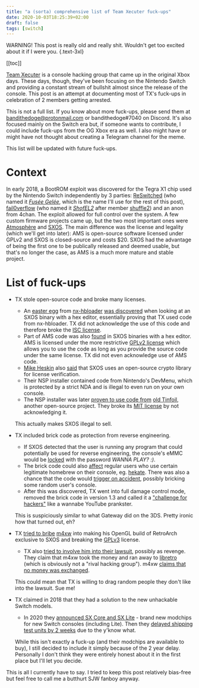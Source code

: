 ```yaml
---
title: "a (sorta) comprehensive list of Team Xecuter fuck-ups"
date: 2020-10-03T18:25:39+02:00
draft: false
tags: [switch]
---
```


WARNING! This post is really old and really shit. Wouldn't get too excited about it if I were you. {.text-3xl}

[[toc]]

[Team Xecuter](https://team-xecuter.com/) is a console hacking group that came up in the original Xbox days. These days, though, they've been focusing on the Nintendo Switch and providing a constant stream of bullshit almost since the release of the console. This post is an attempt at documenting most of TX's fuck-ups in celebration of 2 members getting arrested.

This is not a full list. If you know about more fuck-ups, please send them at bandithedoge@protonmail.com or bandithedoge#7040 on Discord. It's also focused mainly on the Switch era but, if someone wants to contribute, I could include fuck-ups from the OG Xbox era as well. I also might have or might have not thought about creating a Telegram channel for the meme.

This list will be updated with future fuck-ups.

# Context

In early 2018, a BootROM exploit was discovered for the Tegra X1 chip used by the Nintendo Switch independently by 3 parties: [ReSwitched](https://github.com/reswitched) (who named it [_Fusée Gelée_](https://www.ktemkin.com/faq-fusee-gelee/), which is the name I'll use for the rest of this post), [fail0verflow](https://fail0verflow.com/blog/) (who named it [_ShofEL2_](https://github.com/fail0verflow/shofel2) after member [shuffle2](https://github.com/shuffle2)) and an anon from 4chan. The exploit allowed for full control over the system. A few custom firmware projects came up, but the two most important ones were [Atmosphère](https://github.com/Atmosphere-NX/Atmosphere) and [SXOS](https://sx.xecuter.com/). The main difference was the license and legality (which we'll get into later): AMS is open-source software licensed under GPLv2 and SXOS is closed-source and costs $20. SXOS had the advantage of being the first one to be publically released and deemed usable, but that's no longer the case, as AMS is a much more mature and stable project.

# List of fuck-ups

-   TX stole open-source code and broke many licenses.

    -   An [easter egg](https://github.com/switchbrew/nx-hbloader/blob/master/source/main.c#L10) from [nx-hbloader](https://github.com/switchbrew/nx-hbloader) [was discovered](https://twitter.com/hexkyz/status/1012146388484755456) when looking at an SXOS binary with a hex editor, essentially proving that TX used code from nx-hbloader. TX did not acknowledge the use of this code and therefore broke the [ISC license](https://github.com/switchbrew/nx-hbloader/blob/master/LICENSE.md).
    -   Part of AMS code was also [found](https://twitter.com/hexkyz/status/1012149398929735681) in SXOS binaries with a hex editor. AMS is licensed under the more restrictive [GPLv2 license](https://github.com/Atmosphere-NX/Atmosphere/blob/master/LICENSE) which allows you to use the code as long as you provide the source code under the same license. TX did not even acknowledge use of AMS code.
    -   [Mike Heskin](https://twitter.com/hexkyz) also [said](https://twitter.com/hexkyz/status/1012363013389774848) that SXOS uses an open-source crypto library for license verification.
    -   Their NSP installer contained code from Nintendo's DevMenu, which is protected by a strict NDA and is illegal to even run on your own console.
    -   The NSP installer was later [proven to use code from](https://twitter.com/hexkyz/status/1023649410993905666) [old Tinfoil](https://github.com/Adubbz/Tinfoil), another open-source project. They broke its [MIT license](https://github.com/Adubbz/Tinfoil/blob/master/LICENSE) by not acknowledging it.

    This actually makes SXOS illegal to sell.

-   TX included brick code as protection from reverse engineering.

    -   If SXOS detected that the user is running any program that could potentially be used for reverse engineering, the console's eMMC would be [locked](https://twitter.com/hexkyz/status/1012363215815282688) with the password _WANNA PLAY? :)_.
    -   The brick code could also [affect](https://twitter.com/hexkyz/status/1012363021124079622) regular users who use certain legitimate homebrew on their console, eg. [hekate](https://github.com/CTCaer/hekate). There was also a chance that the code would [trigger on accident](https://twitter.com/hexkyz/status/1012363017957380096), possibly bricking some random user's console.
    -   After this was discovered, TX went into full damage control mode, removed the brick code in version 1.3 and called it a ["challenge for hackers"](https://www.reddit.com/r/SwitchHacks/comments/8vtwzw/sx_os_v13_announcement/) like a wannabe YouTube prankster.

    This is suspiciously similar to what Gateway did on the 3DS. Pretty ironic how that turned out, eh?

-   TX [tried to bribe](https://twitter.com/libretro/status/1046891214824460293) [m4xw](https://twitter.com/m4xwdev) into making his OpenGL build of RetroArch exclusive to SXOS and breaking the [GPLv3](https://github.com/libretro/RetroArch/blob/master/COPYING) license.

    -   TX also [tried to involve him into their lawsuit](https://www.justice.gov/opa/press-release/file/1324026/download#page=32&zoom=auto,-260,165), possibly as revenge. They claim that m4xw took the money and ran away to [libretro](https://www.libretro.com/) (which is obviously not a "rival hacking group"). m4xw [claims that no money was exchanged](https://twitter.com/m4xwdev/status/1312156388999622656).

    This could mean that TX is willing to drag random people they don't like into the lawsuit. Sue me!

-   TX claimed in 2018 that they had a solution to the new unhackable Switch models.

    -   In 2020 they [announced SX Core and SX Lite](http://wololo.net/2020/02/13/switch-news-team-xecuter-begin-the-testing-phase-for-upcoming-switch-hacking-solution-up-to-300-modders-can-sign-up-to-receive-a-pre-production-unit-names-revealed-to-be-sx-core-and-sx-lite/) - brand new modchips for new Switch consoles (including Lite). Then they [delayed shipping test units by 2 weeks](http://wololo.net/2020/02/16/switch-news-team-xecuters-testing-phase-might-take-another-2-weeks-to-kick-off-due-to-coronavirus-according-to-emails-sent-out-to-accepted-testers-2/) due to the y'know what.

    While this isn't exactly a fuck-up (and their modchips are available to buy), I still decided to include it simply because of the 2 year delay. Personally I don't think they were entirely honest about it in the first place but I'll let you decide.

This is all I currently have to say. I tried to keep this post relatively bias-free but feel free to call me a butthurt SJW fanboy anyway.

